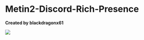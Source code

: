 # Metin2-Discord-Rich-Presence
**Created by blackdragonx61**

[![](https://img.youtube.com/vi/ujImzO59ed0/sddefault.jpg)](https://youtu.be/ujImzO59ed0)

